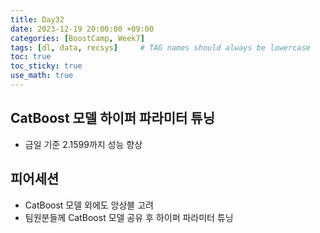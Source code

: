 ```yaml
---
title: Day32
date: 2023-12-19 20:00:00 +09:00
categories: [BoostCamp, Week7]
tags: [dl, data, recsys]     # TAG names should always be lowercase
toc: true
toc_sticky: true
use_math: true
---
```


## CatBoost 모델 하이퍼 파라미터 튜닝
- 금일 기준 2.1599까지 성능 향상

## 피어세션
- CatBoost 모델 외에도 앙상블 고려
- 팀원분들께 CatBoost 모델 공유 후 하이퍼 파라미터 튜닝
